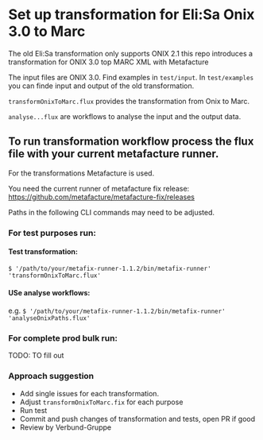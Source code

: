 # Set up  transformation for Eli:Sa Onix 3.0 to Marc

The old Eli:Sa transformation only supports ONIX 2.1 this repo introduces a transformation for ONIX 3.0 top MARC XML with Metafacture

The input files are ONIX 3.0. Find examples in `test/input`. In `test/examples` you can finde input and output of the old transformation.

`transformOnixToMarc.flux` provides the transformation from Onix to Marc.

`analyse...flux` are workflows to analyse the input and the output data. 

## To run transformation workflow process the flux file with your current metafacture runner.

For the transformations Metafacture is used. 

You need the current runner of metafacture fix release: https://github.com/metafacture/metafacture-fix/releases

Paths in the following CLI commands may need to be adjusted.

### For test purposes run:

#### Test transformation:
`$ '/path/to/your/metafix-runner-1.1.2/bin/metafix-runner' 'transformOnixToMarc.flux'`

#### USe analyse workflows:
e.g. `$ '/path/to/your/metafix-runner-1.1.2/bin/metafix-runner' 'analyseOnixPaths.flux'`

### For complete prod bulk run:
TODO: TO fill out


### Approach suggestion

- Add single issues for each transformation.
- Adjust `transformOnixToMarc.fix` for each purpose
- Run test
- Commit and push changes of transformation and tests, open PR if good
- Review by Verbund-Gruppe
